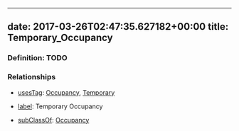 
---
date: 2017-03-26T02:47:35.627182+00:00
title: Temporary_Occupancy
---
### Definition: TODO

### Relationships

* [usesTag](https://brickschema.org/schema/1.0/BrickFrame#usesTag): [Occupancy](https://brickschema.org/schema/1.0/BrickTag#Occupancy), [Temporary](https://brickschema.org/schema/1.0/BrickTag#Temporary)

* [label](http://www.w3.org/2000/01/rdf-schema#label): Temporary Occupancy

* [subClassOf](http://www.w3.org/2000/01/rdf-schema#subClassOf): [Occupancy](https://brickschema.org/schema/1.0/Brick#Occupancy)
